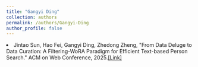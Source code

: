 ```yaml
---
title: "Gangyi Ding"
collection: authors
permalink: /authors/Gangyi-Ding
author_profile: false
---
```

 <li> Jintao Sun,  Hao Fei,  Gangyi Ding,  Zhedong Zheng, &quot;From Data Deluge to Data Curation: A Filtering-WoRA Paradigm for Efficient Text-based Person Search.&quot; ACM on Web Conference, 2025.<a href='https://zdzheng.xyz/publication/From-Dat2025'>[Link]</a> </li>